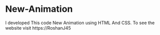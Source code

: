 # New-Animation
I developed This code New Animation using HTML And CSS. To see the website visit https://RoshanJ45
